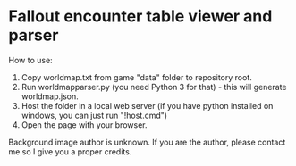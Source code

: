 Fallout encounter table viewer and parser
============

How to use:
1. Copy worldmap.txt from game "data" folder to repository root.
2. Run worldmapparser.py (you need Python 3 for that) - this will generate worldmap.json.
3. Host the folder in a local web server (if you have python installed on windows, you can just run "!host.cmd")
4. Open the page with your browser.

Background image author is unknown. If you are the author, please contact me so I give you a proper credits.
